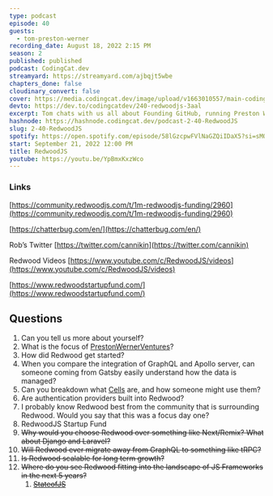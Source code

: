```yaml
---
type: podcast
episode: 40
guests:
  - tom-preston-werner
recording_date: August 18, 2022 2:15 PM
season: 2
published: published
podcast: CodingCat.dev
streamyard: https://streamyard.com/ajbqjt5wbe
chapters_done: false
cloudinary_convert: false
cover: https://media.codingcat.dev/image/upload/v1663010557/main-codingcatdev-photo/RedwoodJS.jpg
devto: https://dev.to/codingcatdev/240-redwoodjs-3aal
excerpt: Tom chats with us all about Founding GitHub, running Preston Werner Ventures and building RedwoodJS.
hashnode: https://hashnode.codingcat.dev/podcast-2-40-RedwoodJS
slug: 2-40-RedwoodJS
spotify: https://open.spotify.com/episode/58lGzcpwFVlNaGZQiIDaX5?si=sMQIflhIQAODrpvbKRiPmw
start: September 21, 2022 12:00 PM
title: RedwoodJS
youtube: https://youtu.be/YpBmxKxzWco
---
```


### Links

[https://community.redwoodjs.com/t/1m-redwoodjs-funding/2960](https://community.redwoodjs.com/t/1m-redwoodjs-funding/2960)

[https://chatterbug.com/en/](https://chatterbug.com/en/)

Rob’s Twitter [https://twitter.com/cannikin](https://twitter.com/cannikin)

Redwood Videos [https://www.youtube.com/c/RedwoodJS/videos](https://www.youtube.com/c/RedwoodJS/videos)

[https://www.redwoodstartupfund.com/](https://www.redwoodstartupfund.com/)

## Questions

1. Can you tell us more about yourself?
2. What is the focus of [PrestonWernerVentures](https://twitter.com/PWVentures)?
3. How did Redwood get started?
4. When you compare the integration of GraphQL and Apollo server, can someone coming from Gatsby easily understand how the data is managed?
5. Can you breakdown what [Cells](https://redwoodjs.com/docs/cells) are, and how someone might use them?
6. Are authentication providers built into Redwood?
7. I probably know Redwood best from the community that is surrounding Redwood. Would you say that this was a focus day one?
8. RedwoodJS Startup Fund
9. ~~Why would you choose Redwood over something like Next/Remix? What about Django and Laravel?~~
10. ~~Will Redwood ever migrate away from GraphQL to something like tRPC?~~
11. ~~Is Redwood scalable for long term growth?~~
12. ~~Where do you see Redwood fitting into the landscape of JS Frameworks in the next 5 years?~~
    1. [~~StateofJS~~](https://2021.stateofjs.com/en-US/libraries/back-end-frameworks)

